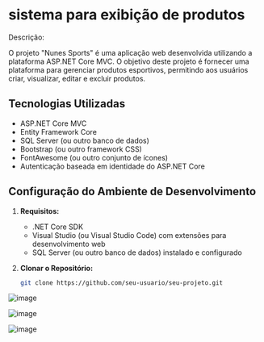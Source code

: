 # sistema para exibição de produtos

Descrição:

O projeto "Nunes Sports" é uma aplicação web desenvolvida utilizando a plataforma ASP.NET Core MVC. 
O objetivo deste projeto é fornecer uma plataforma para gerenciar produtos esportivos, 
permitindo aos usuários criar, visualizar, editar e excluir produtos.


## Tecnologias Utilizadas

- ASP.NET Core MVC
- Entity Framework Core
- SQL Server (ou outro banco de dados)
- Bootstrap (ou outro framework CSS)
- FontAwesome (ou outro conjunto de ícones)
- Autenticação baseada em identidade do ASP.NET Core

## Configuração do Ambiente de Desenvolvimento

1. **Requisitos:**
   - .NET Core SDK
   - Visual Studio (ou Visual Studio Code) com extensões para desenvolvimento web
   - SQL Server (ou outro banco de dados) instalado e configurado

2. **Clonar o Repositório:**
   ```bash
   git clone https://github.com/seu-usuario/seu-projeto.git


![image](https://github.com/marceloS2/Nunes_Sports_Estoque/assets/82478461/5a9dfb3f-b1fb-4a1b-904a-c0cf8923e359)

![image](https://github.com/marceloS2/Nunes_Sports_Estoque/assets/82478461/bc9a9a9e-d657-403d-8099-3dda5f3ac70e)

![image](https://github.com/marceloS2/Nunes_Sports_Estoque/assets/82478461/5e6965bc-6b24-4a32-893a-40fb8b671214)
